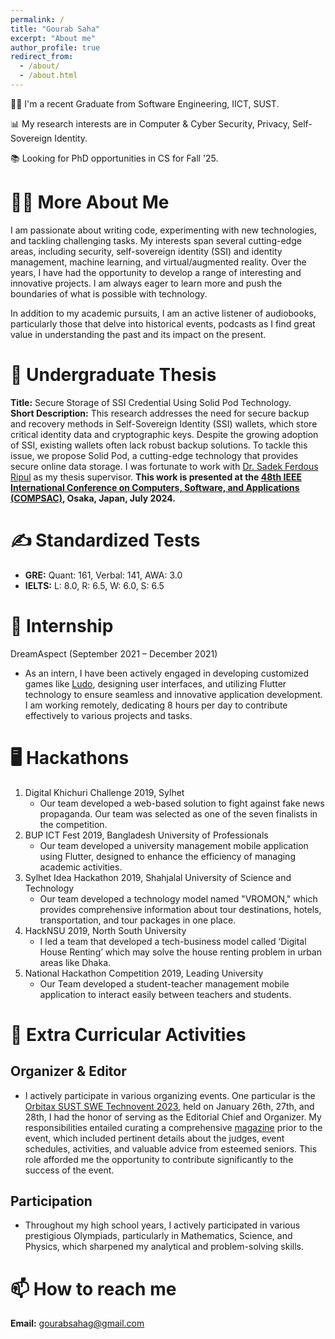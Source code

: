 ```yaml
---
permalink: /
title: "Gourab Saha"
excerpt: "About me"
author_profile: true
redirect_from: 
  - /about/
  - /about.html
---
```


<!-- Embedd a picture here name side_image.jpeg, aligh=right, width = 300px -->
<!-- <img src="/images/side_image_demo.jpeg" align="right" width="250"/>  -->
👨‍💻 I'm a recent Graduate from Software Engineering, IICT, SUST.

📊 My research interests are in Computer & Cyber Security, Privacy, Self-Sovereign Identity.

📚 Looking for PhD opportunities in CS for Fall '25.

# 🙋‍♂️ More About Me
I am passionate about writing code, experimenting with new technologies, and tackling challenging tasks. My interests span several cutting-edge areas, including security, self-sovereign identity (SSI) and identity management, machine learning, and virtual/augmented reality. Over the years, I have had the opportunity to develop a range of interesting and innovative projects. I am always eager to learn more and push the boundaries of what is possible with technology.

In addition to my academic pursuits, I am an active listener of audiobooks, particularly those that delve into historical events, podcasts as I find great value in understanding the past and its impact on the present.

# 🔬 Undergraduate Thesis
**Title:** Secure Storage of SSI Credential Using Solid Pod Technology.<br>
**Short Description:** This research addresses the need for secure backup and recovery methods in Self-Sovereign Identity (SSI) wallets, which store critical identity data and cryptographic keys. Despite the growing adoption of SSI, existing wallets often lack robust backup solutions. To tackle this issue, we propose Solid Pod, a cutting-edge technology that provides secure online data storage. I was fortunate to work with [Dr. Sadek Ferdous Ripul](https://scholar.google.com/citations?user=DnQAee0AAAAJ&hl=en&oi=ao) as my thesis supervisor. **This work is presented at the [48th IEEE International Conference on Computers, Software, and Applications (COMPSAC)](https://ieeecompsac.computer.org/2024/), Osaka, Japan, July 2024.**

# ✍️ Standardized Tests
- **GRE:** Quant: 161, Verbal: 141, AWA: 3.0
- **IELTS:** L: 8.0, R: 6.5, W: 6.0, S: 6.5

# 💼 Internship 
DreamAspect (September 2021 – December 2021)
   - As an intern, I have been actively engaged in developing customized games like [Ludo](https://github.com/gourab98/Ludo_Flutter), designing user interfaces, and utilizing Flutter technology to ensure seamless and innovative application development. I am working remotely, dedicating 8 hours per day to contribute effectively to various projects and tasks. 

# 🖥️ Hackathons 
1. Digital Khichuri Challenge 2019, Sylhet 
   - Our team developed a web-based solution to fight against fake news propaganda. Our team was
   selected as one of the seven finalists in the competition.
2. BUP ICT Fest 2019, Bangladesh University of Professionals 
   - Our team developed a university management mobile application using Flutter, designed to enhance the efficiency of managing academic activities.
3. Sylhet Idea Hackathon 2019, Shahjalal University of Science and Technology 
   - Our team developed a technology model named "VROMON," which provides comprehensive
   information about tour destinations, hotels, transportation, and tour packages in one place.
4. HackNSU 2019, North South University
   - I led a team that developed a tech-business model called ‘Digital House Renting’ which may solve the house renting problem in urban areas like Dhaka.
5. National Hackathon Competition 2019, Leading University 
   - Our Team developed a student-teacher management mobile application to interact easily between teachers and students.

# 📎 Extra Curricular Activities

## Organizer & Editor 
- I actively participate in various organizing events. One particular is the [Orbitax SUST SWE Technovent 2023](https://en.ittefaq.com.bd/3748/Orbitax-SUST-SWE-Technovent-to-be-held-Jan-26-28), held on January 26th, 27th, and 28th, I had the honor of serving as the Editorial Chief and Organizer. My responsibilities entailed curating a comprehensive [magazine](/files/Magazine.pdf) prior to the event, which included pertinent details about the judges, event schedules, activities, and valuable advice from esteemed seniors. This role afforded me the opportunity to contribute significantly to the success of the event.


## Participation 
- Throughout my high school years, I actively participated in various prestigious Olympiads, particularly in Mathematics, Science, and Physics, which sharpened my analytical and problem-solving skills.

# 📫 How to reach me
**Email:** gourabsahag@gmail.com

